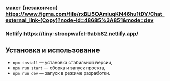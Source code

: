 ### макет (незакончен) https://www.figma.com/file/rxBLi5OAmiuqKN46hu1tDY/Chat_external_link-(Copy)?node-id=48685%3A851&mode=dev

### Netlify https://tiny-stroopwafel-9abb82.netlify.app/

## Установка и использование

- `npm install` — установка стабильной версии,
- `npm run start` — cборка и запуск проекта,
- `npm run dev` — запуск в режиме разработки.
